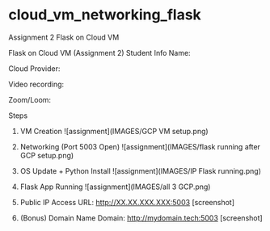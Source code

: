 # cloud_vm_networking_flask
Assignment 2 Flask on Cloud VM


Flask on Cloud VM (Assignment 2)
Student Info
Name:

Cloud Provider:

Video recording:

Zoom/Loom:

Steps
1. VM Creation
![assignment](IMAGES/GCP VM setup.png)

2. Networking (Port 5003 Open)
![assignment](IMAGES/flask running after GCP setup.png)

3. OS Update + Python Install
![assignment](IMAGES/IP Flask running.png)

4. Flask App Running
![assignment](IMAGES/all 3 GCP.png)

5. Public IP Access
URL: http://XX.XX.XXX.XXX:5003
[screenshot]

6. (Bonus) Domain Name
Domain: http://mydomain.tech:5003
[screenshot]